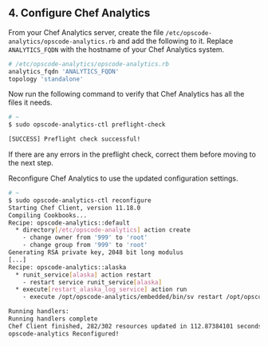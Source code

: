 ## 4. Configure Chef Analytics

From your Chef Analytics server, create the file <code class="file-path">/etc/opscode-analytics/opscode-analytics.rb</code> and add the following to it. Replace `ANALYTICS_FQDN` with the hostname of your Chef Analytics system.

```ruby
# /etc/opscode-analytics/opscode-analytics.rb
analytics_fqdn 'ANALYTICS_FQDN'
topology 'standalone'
```

Now run the following command to verify that Chef Analytics has all the files it needs.

```bash
# ~
$ sudo opscode-analytics-ctl preflight-check

[SUCCESS] Preflight check successful!
```

If there are any errors in the preflight check, correct them before moving to the next step.

Reconfigure Chef Analytics to use the updated configuration settings.

```bash
# ~
$ sudo opscode-analytics-ctl reconfigure
Starting Chef Client, version 11.18.0
Compiling Cookbooks...
Recipe: opscode-analytics::default
  * directory[/etc/opscode-analytics] action create
    - change owner from '999' to 'root'
    - change group from '999' to 'root'
Generating RSA private key, 2048 bit long modulus
[...]
Recipe: opscode-analytics::alaska
  * runit_service[alaska] action restart
    - restart service runit_service[alaska]
  * execute[restart_alaska_log_service] action run
    - execute /opt/opscode-analytics/embedded/bin/sv restart /opt/opscode-analytics/sv/alaska/log

Running handlers:
Running handlers complete
Chef Client finished, 282/302 resources updated in 112.87384101 seconds
opscode-analytics Reconfigured!
```
